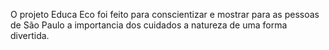 O projeto Educa Eco foi feito para conscientizar e mostrar para as pessoas de São Paulo a importancia dos cuidados a natureza de uma forma divertida.
